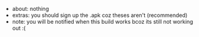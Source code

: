 - about: nothing
- extras: you should sign up the .apk coz theses aren't (recommended)
- note: you will be notified when this build works bcoz its still not working out :(
